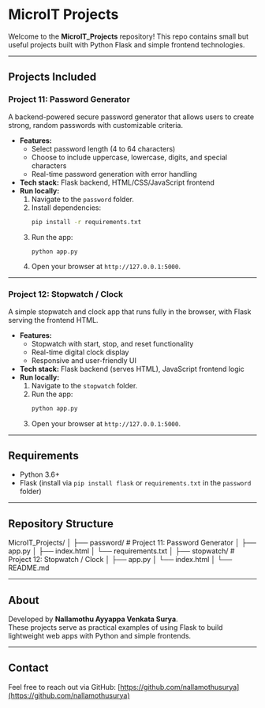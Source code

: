 # MicroIT Projects

Welcome to the **MicroIT_Projects** repository! This repo contains small but useful projects built with Python Flask and simple frontend technologies.

---

## Projects Included

### Project 11: Password Generator

A backend-powered secure password generator that allows users to create strong, random passwords with customizable criteria.

- **Features:**
  - Select password length (4 to 64 characters)
  - Choose to include uppercase, lowercase, digits, and special characters
  - Real-time password generation with error handling
- **Tech stack:** Flask backend, HTML/CSS/JavaScript frontend
- **Run locally:**
  1. Navigate to the `password` folder.
  2. Install dependencies:
     ```bash
     pip install -r requirements.txt
     ```
  3. Run the app:
     ```bash
     python app.py
     ```
  4. Open your browser at `http://127.0.0.1:5000`.

---

### Project 12: Stopwatch / Clock

A simple stopwatch and clock app that runs fully in the browser, with Flask serving the frontend HTML.

- **Features:**
  - Stopwatch with start, stop, and reset functionality
  - Real-time digital clock display
  - Responsive and user-friendly UI
- **Tech stack:** Flask backend (serves HTML), JavaScript frontend logic
- **Run locally:**
  1. Navigate to the `stopwatch` folder.
  2. Run the app:
     ```bash
     python app.py
     ```
  3. Open your browser at `http://127.0.0.1:5000`.

---

## Requirements

- Python 3.6+
- Flask (install via `pip install flask` or `requirements.txt` in the `password` folder)

---

## Repository Structure

MicroIT_Projects/
│
├── password/ # Project 11: Password Generator
│ ├── app.py
│ ├── index.html
│ └── requirements.txt
│
├── stopwatch/ # Project 12: Stopwatch / Clock
│ ├── app.py
│ └── index.html
│
└── README.md


---

## About

Developed by **Nallamothu Ayyappa Venkata Surya**.  
These projects serve as practical examples of using Flask to build lightweight web apps with Python and simple frontends.

---

## Contact

Feel free to reach out via GitHub: [https://github.com/nallamothusurya](https://github.com/nallamothusurya)
